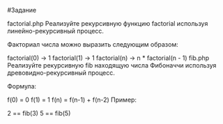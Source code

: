 #Задание

factorial.php
Реализуйте рекурсивную функцию factorial используя линейно-рекурсивный процесс.

Факториал числа можно выразить следующим образом:

factorial(0) -> 1
factorial(1) -> 1
factorial(n) -> n * factorial(n - 1)
fib.php
Реализуйте рекурсивную fib находящую числа Фибоначчи используя древовидно-рекурсивный процесс.

Формула:

f(0) = 0
f(1) = 1
f(n) = f(n-1) + f(n-2)
Пример:

2 == fib(3)
5 == fib(5)
